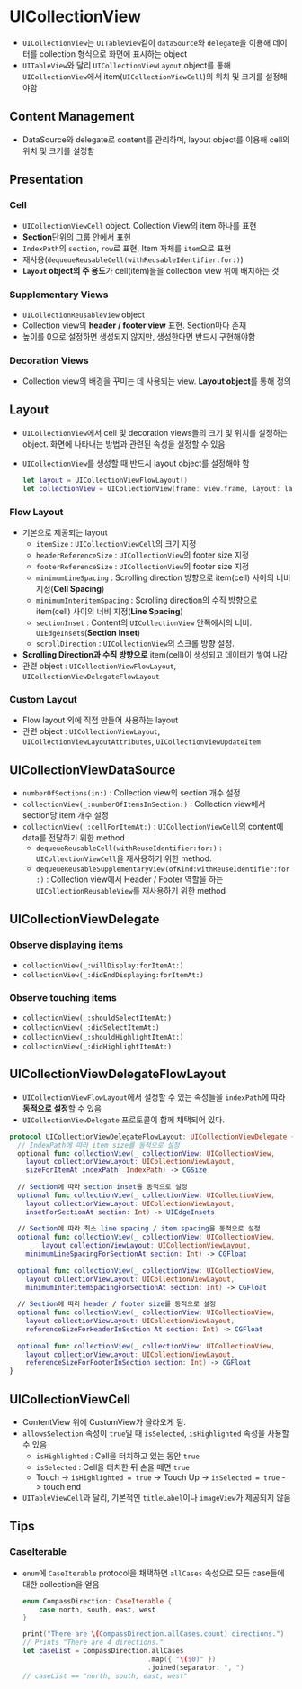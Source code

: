# UICollectionView

- `UICollectionView`는 `UITableView`같이 `dataSource`와 `delegate`을 이용해 데이터를 collection 형식으로 화면에 표시하는 object
- `UITableView`와 달리 `UICollectionViewLayout` object를 통해 `UICollectionView`에서 item(`UICollectionViewCell`)의 위치 및 크기를 설정해야함

## Content Management

- DataSource와 delegate로 content를 관리하며, layout object를 이용해 cell의 위치 및 크기를 설정함

## Presentation

### Cell

- `UICollectionViewCell` object. Collection View의 item 하나를 표현
- **Section**단위의 그룹 안에서 표현
- `IndexPath`의 `section`, `row`로 표현, Item 자체를 `item`으로 표현
- 재사용(`dequeueReusableCell(withReusableIdentifier:for:)`)
- **`Layout` object의 주 용도**가 cell(item)들을 collection view 위에 배치하는 것

### Supplementary Views

- `UICollectionReusableView` object
- Collection view의 **header / footer view** 표현. Section마다 존재
- 높이를 0으로 설정하면 생성되지 않지만, 생성한다면 반드시 구현해야함

### Decoration Views

- Collection view의 배경을 꾸미는 데 사용되는 view. **Layout object**를 통해 정의

## Layout

- `UICollectionView`에서 cell 및 decoration views들의 크기 및 위치를 설정하는 object. 화면에 나타내는 방법과 관련된 속성을 설정할 수 있음

- `UICollectionView`를 생성할 때 반드시 layout object를 설정해야 함

  ```swift
  let layout = UICollectionViewFlowLayout()
  let collectionView = UICollectionView(frame: view.frame, layout: layout)
  ```

### Flow Layout

- 기본으로 제공되는 layout
  - `itemSize` : `UICollectionViewCell`의 크기 지정
  - `headerReferenceSize` : `UICollectionView`의 footer size 지정
  - `footerReferenceSize` : `UICollectionView`의 footer size 지정
  - `minimumLineSpacing` : Scrolling direction 방향으로 item(cell) 사이의 너비 지정(**Cell Spacing**)
  - `minimumInteritemSpacing` : Scrolling direction의 수직 방향으로 item(cell) 사이의 너비 지정(**Line Spacing**)
  - `sectionInset` : Content의 `UICollectionView` 안쪽에서의 너비. `UIEdgeInsets`(**Section Inset**)
  - `scrollDirection` : `UICollectionView`의 스크롤 방향 설정.
- **Scrolling Direction과 수직 방향으로** item(cell)이 생성되고 데이터가 쌓여 나감
- 관련 object : `UICollectionViewFlowLayout`, `UICollectionViewDelegateFlowLayout`

### Custom Layout

- Flow layout 외에 직접 만들어 사용하는 layout
- 관련 object : `UICollectionViewLayout`, `UICollectionViewLayoutAttributes`, `UICollectionViewUpdateItem`

## UICollectionViewDataSource

- `numberOfSections(in:)` : Collection view의 section 개수 설정
- `collectionView(_:numberOfItemsInSection:)` : Collection view에서 section당 item 개수 설정
- `collectionView(_:cellForItemAt:)` : `UICollectionViewCell`의 content에 data를 전달하기 위한 method
  - `dequeueReusableCell(withReuseIdentifier:for:)` : `UICollectionViewCell`을 재사용하기 위한 method.
  - `dequeueReusableSupplementaryView(ofKind:withReuseIdentifier:for:)` : Collection view에서 Header / Footer 역할을 하는 `UICollectionReusableView`를 재사용하기 위한 method

## UICollectionViewDelegate

### Observe displaying items

- `collectionView(_:willDisplay:forItemAt:)`
- `collectionView(_:didEndDisplaying:forItemAt:)`

### Observe touching items

- `collectionView(_:shouldSelectItemAt:)`
- `collectionView(_:didSelectItemAt:)`
- `collectionView(_:shouldHighlightItemAt:)`
- `collectionView(_:didHighlightItemAt:)`

## UICollectionViewDelegateFlowLayout

- `UICollectionViewFlowLayout`에서 설정할 수 있는 속성들을 `indexPath`에 따라 **동적으로 설정**할 수 있음
- `UICollectionViewDelegate` 프로토콜이 함께 채택되어 있다.

```swift
protocol UICollectionViewDelegateFlowLayout: UICollectionViewDelegate {
  // IndexPath에 따라 item size를 동적으로 설정
  optional func collectionView(_ collectionView: UICollectionView,
    layout collectionViewLayout: UICollectionViewLayout,
    sizeForItemAt indexPath: IndexPath) -> CGSize
  
  // Section에 따라 section inset을 동적으로 설정
  optional func collectionView(_ collectionView: UICollectionView,
    layout collectionViewLayout: UICollectionViewLayout,
    insetForSectionAt section: Int) -> UIEdgeInsets
  
  // Section에 따라 최소 line spacing / item spacing을 동적으로 설정
  optional func collectionView(_ collectionView: UICollectionView,
		layout collectionViewLayout: UICollectionViewLayout,
    minimumLineSpacingForSectionAt section: Int) -> CGFloat
  
  optional func collectionView(_ collectionView: UICollectionView,
    layout collectionViewLayout: UICollectionViewLayout,
    minimumInteritemSpacingForSectionAt section: Int) -> CGFloat
  
  // Section에 따라 header / footer size를 동적으로 설정
  optional func collectionView(_ collectionView: UICollectionView,
    layout collectionViewLayout: UICollectionViewLayout,
    referenceSizeForHeaderInSection At section: Int) -> CGFloat
  
  optional func collectionView(_ collectionView: UICollectionView,
    layout collectionViewLayout: UICollectionViewLayout,
    referenceSizeForFooterInSection section: Int) -> CGFloat
}
```

## UICollectionViewCell

- ContentView 위에 CustomView가 올라오게 됨.
- `allowsSelection` 속성이 `true`일 때 `isSelected`, `isHighlighted` 속성을 사용할 수 있음
  - `isHighlighted` : Cell을 터치하고 있는 동안 `true`
  - `isSelected` : Cell을 터치한 뒤 손을 떼면 `true`
  - Touch -> `isHighlighted = true` -> Touch Up -> `isSelected = true` - > touch end
- `UITableViewCell`과 달리, 기본적인 `titleLabel`이나 `imageView`가 제공되지 않음

## Tips

### CaseIterable

- `enum`에 `CaseIterable` protocol을 채택하면 `allCases` 속성으로 모든 case들에 대한 collection을 얻음

  ```swift
  enum CompassDirection: CaseIterable {
      case north, south, east, west
  }
  
  print("There are \(CompassDirection.allCases.count) directions.")
  // Prints "There are 4 directions."
  let caseList = CompassDirection.allCases
                                 .map({ "\($0)" })
                                 .joined(separator: ", ")
  // caseList == "north, south, east, west"
  ```

  

